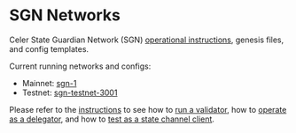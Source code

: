 # SGN Networks

Celer State Guardian Network (SGN) [operational instructions](./docs/), genesis files, and config templates.

Current running networks and configs:
- Mainnet: [sgn-1](./sgn-1/)
- Testnet: [sgn-testnet-3001](./sgn-testnet-3001/)

Please refer to the [instructions](./docs/) to see how to [run a validator](./docs/validator.md), how to [operate as a delegator](./docs/delegator.md), and how to [test as a state channel client](./docs/test_user.md).
